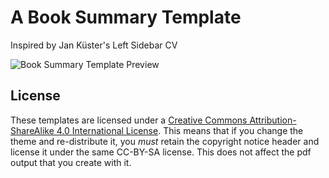 # A Book Summary Template
Inspired by Jan Küster's Left Sidebar CV


![Book Summary Template Preview](https://github.com/latex-ninja/Book-Summary-Template/blob/master/book-summary-template.png)



## License
These templates are licensed under a [Creative Commons Attribution-ShareAlike
4.0 International License](http://creativecommons.org/licenses/by-sa/4.0/). This
means that if you change the theme and re-distribute it, you *must* retain the
copyright notice header and license it under the same CC-BY-SA license. This
does not affect the pdf output that you create with it.

